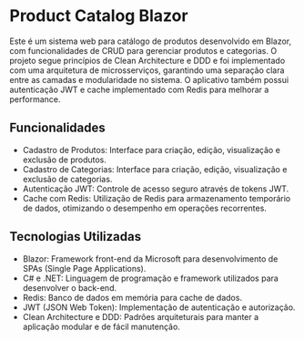 # Product Catalog Blazor
Este é um sistema web para catálogo de produtos desenvolvido em Blazor, com funcionalidades de CRUD para gerenciar produtos e categorias. O projeto segue princípios de Clean Architecture e DDD e foi implementado com uma arquitetura de microsserviços, garantindo uma separação clara entre as camadas e modularidade no sistema. O aplicativo também possui autenticação JWT e cache implementado com Redis para melhorar a performance.

## Funcionalidades
- Cadastro de Produtos: Interface para criação, edição, visualização e exclusão de produtos.
- Cadastro de Categorias: Interface para criação, edição, visualização e exclusão de categorias.
- Autenticação JWT: Controle de acesso seguro através de tokens JWT.
- Cache com Redis: Utilização de Redis para armazenamento temporário de dados, otimizando o desempenho em operações recorrentes.

## Tecnologias Utilizadas
- Blazor: Framework front-end da Microsoft para desenvolvimento de SPAs (Single Page Applications).
- C# e .NET: Linguagem de programação e framework utilizados para desenvolver o back-end.
- Redis: Banco de dados em memória para cache de dados.
- JWT (JSON Web Token): Implementação de autenticação e autorização.
- Clean Architecture e DDD: Padrões arquiteturais para manter a aplicação modular e de fácil manutenção.
